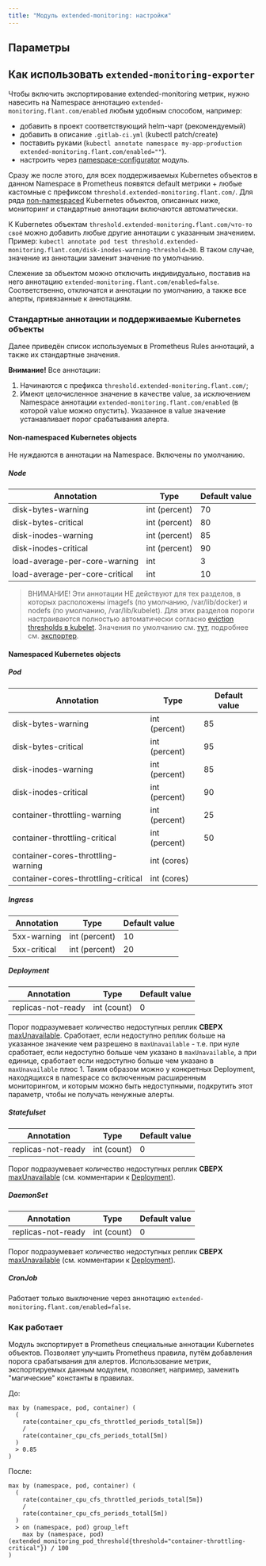 ```yaml
---
title: "Модуль extended-monitoring: настройки"
---
```


## Параметры

<!-- SCHEMA -->

## Как использовать `extended-monitoring-exporter`

Чтобы включить экспортирование extended-monitoring метрик, нужно навесить на Namespace аннотацию `extended-monitoring.flant.com/enabled` любым удобным способом, например:
- добавить в проект соответствующий helm-чарт (рекомендуемый)
- добавить в описание `.gitlab-ci.yml` (kubectl patch/create)
- поставить руками (`kubectl annotate namespace my-app-production extended-monitoring.flant.com/enabled=""`).
- настроить через [namespace-configurator](/ru/documentation/v1/modules/600-namespace-configurator/) модуль.

Сразу же после этого, для всех поддерживаемых Kubernetes объектов в данном Namespace в Prometheus появятся default метрики + любые кастомные с префиксом `threshold.extended-monitoring.flant.com/`. Для ряда [non-namespaced](#non-namespaced-kubernetes-objects) Kubernetes объектов, описанных ниже, мониторинг и стандартные аннотации включаются автоматически.

К Kubernetes объектам `threshold.extended-monitoring.flant.com/что-то своё` можно добавить любые другие аннотации с указанным значением. Пример: `kubectl annotate pod test threshold.extended-monitoring.flant.com/disk-inodes-warning-threshold=30`.
В таком случае, значение из аннотации заменит значение по умолчанию.

Слежение за объектом можно отключить индивидуально, поставив на него аннотацию `extended-monitoring.flant.com/enabled=false`. Соответственно, отключатся и аннотации по умолчанию, а также все алерты, привязанные к аннотациям.

### Стандартные аннотации и поддерживаемые Kubernetes объекты

Далее приведён список используемых в Prometheus Rules аннотаций, а также их стандартные значения.

**Внимание!** Все аннотации:
1. Начинаются с префикса `threshold.extended-monitoring.flant.com/`;
2. Имеют целочисленное значение в качестве value, за исключением Namespace аннотации `extended-monitoring.flant.com/enabled` (в которой value можно опустить). Указанное в value значение устанавливает порог срабатывания алерта.

#### Non-namespaced Kubernetes objects

Не нуждаются в аннотации на Namespace. Включены по умолчанию.

##### Node

| Annotation                              | Type          | Default value  |
|-----------------------------------------|---------------|----------------|
| disk-bytes-warning                      | int (percent) | 70             |
| disk-bytes-critical                     | int (percent) | 80             |
| disk-inodes-warning                     | int (percent) | 85             |
| disk-inodes-critical                    | int (percent) | 90             |
| load-average-per-core-warning           | int           | 3              |
| load-average-per-core-critical          | int           | 10             |

> ВНИМАНИЕ! Эти аннотации НЕ действуют для тех разделов, в которых расположены imagefs (по умолчанию, /var/lib/docker) и nodefs (по умолчанию, /var/lib/kubelet).
Для этих разделов пороги настраиваются полностью автоматически согласно [eviction thresholds в kubelet](https://kubernetes.io/docs/tasks/administer-cluster/out-of-resource/).
Значения по умолчанию см. [тут](https://github.com/kubernetes/kubernetes/blob/743e4fba6339237cc8d5c11413f76ea54b4cc3e8/pkg/kubelet/apis/config/v1beta1/defaults_linux.go#L22-L27), подробнее см. [экспортер](https://github.com/deckhouse/deckhouse/blob/main/modules/340-monitoring-kubernetes/images/kubelet-eviction-thresholds-exporter/loop).

#### Namespaced Kubernetes objects

##### Pod

| Annotation                              | Type          | Default value  |
|-----------------------------------------|---------------|----------------|
| disk-bytes-warning                      | int (percent) | 85             |
| disk-bytes-critical                     | int (percent) | 95             |
| disk-inodes-warning                     | int (percent) | 85             |
| disk-inodes-critical                    | int (percent) | 90             |
| container-throttling-warning            | int (percent) | 25             |
| container-throttling-critical           | int (percent) | 50             |
| container-cores-throttling-warning      | int (cores)   |                |
| container-cores-throttling-critical     | int (cores)   |                |

##### Ingress

| Annotation             | Type          | Default value |
|------------------------|---------------|---------------|
| 5xx-warning            | int (percent) | 10            |
| 5xx-critical           | int (percent) | 20            |

##### Deployment

| Annotation             | Type          | Default value |
|------------------------|---------------|---------------|
| replicas-not-ready     | int (count)   | 0             |

Порог подразумевает количество недоступных реплик **СВЕРХ** [maxUnavailable](https://kubernetes.io/docs/concepts/workloads/controllers/deployment/#max-unavailable). Сработает, если недоступно реплик больше на указанное значение чем разрешено в `maxUnavailable` - т.е. при нуле сработает, если недоступно больше чем указано в `maxUnavailable`, а при единице, сработает если недоступно больше чем указано в `maxUnavailable` плюс 1. Таким образом можно у конкретных Deployment, находящихся в namespace со включенным расширенным мониторингом, и которым можно быть недоступными, подкрутить этот параметр, чтобы не получать ненужные алерты.

##### Statefulset

| Annotation             | Type          | Default value |
|------------------------|---------------|---------------|
| replicas-not-ready     | int (count)   | 0             |

Порог подразумевает количество недоступных реплик **СВЕРХ** [maxUnavailable](https://kubernetes.io/docs/concepts/workloads/controllers/deployment/#max-unavailable) (см. комментарии к [Deployment](#deployment)).

##### DaemonSet

| Annotation             | Type          | Default value |
|------------------------|---------------|---------------|
| replicas-not-ready     | int (count)   | 0             |

Порог подразумевает количество недоступных реплик **СВЕРХ** [maxUnavailable](https://kubernetes.io/docs/concepts/workloads/controllers/deployment/#max-unavailable) (см. комментарии к [Deployment](#deployment)).

##### CronJob

Работает только выключение через аннотацию `extended-monitoring.flant.com/enabled=false`.

### Как работает

Модуль экспортирует в Prometheus специальные аннотации Kubernetes объектов. Позволяет улучшить Prometheus правила, путём добавления порога срабатывания для алертов. 
Использование метрик, экспортируемых данным модулем, позволяет, например, заменить "магические" константы в правилах.

До:
```
max by (namespace, pod, container) (
  (
    rate(container_cpu_cfs_throttled_periods_total[5m])
    /
    rate(container_cpu_cfs_periods_total[5m])
  )
  > 0.85
)
```

После:
```
max by (namespace, pod, container) (
  (
    rate(container_cpu_cfs_throttled_periods_total[5m])
    /
    rate(container_cpu_cfs_periods_total[5m])
  )
  > on (namespace, pod) group_left
    max by (namespace, pod) (extended_monitoring_pod_threshold{threshold="container-throttling-critical"}) / 100
)
```
